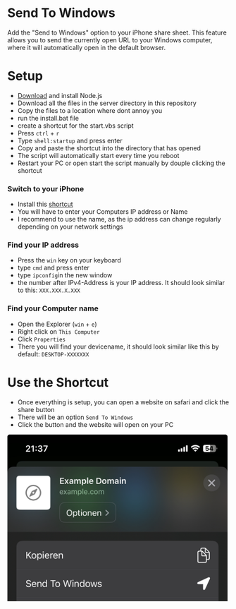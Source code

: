 # Send To Windows

Add the "Send to Windows" option to your iPhone share sheet. This feature allows you to send the currently open URL to your Windows computer, where it will automatically open in the default browser.

# Setup

-   [Download](https://nodejs.org/en/download/prebuilt-installer) and install Node.js
-   Download all the files in the server directory in this repository
-   Copy the files to a location where dont annoy you
-   run the install.bat file
-   create a shortcut for the start.vbs script
-   Press `ctrl` + `r`
-   Type `shell:startup` and press enter
-   Copy and paste the shortcut into the directory that has opened
-   The script will automatically start every time you reboot
-   Restart your PC or open start the script manually by douple clicking the shortcut

### Switch to your iPhone

-   Install this [shortcut](https://www.icloud.com/shortcuts/5a61e8e92b834434a73046c62d7f8ad2)
-   You will have to enter your Computers IP address or Name
-   I recommend to use the name, as the ip address can change regularly depending on your network settings

### Find your IP address

-   Press the `win` key on your keyboard
-   type `cmd` and press enter
-   type `ipconfig`in the new window
-   the number after IPv4-Address is your IP address. It should look similar to this: `XXX.XXX.X.XXX`

### Find your Computer name

-   Open the Explorer (`win` + `e`)
-   Right click on `This Computer`
-   Click `Properties`
-   There you will find your devicename, it should look similar like this by default: `DESKTOP-XXXXXXX`

# Use the Shortcut

-   Once everything is setup, you can open a website on safari and click the share button
-   There will be an option `Send To Windows`
-   Click the button and the website will open on your PC

<img src="images/sharesheet.jpg" width="500">
